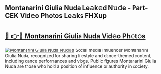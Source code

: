 ## Montanarini Giulia Nuda Le𝚊k𝚎d N𝚞𝚍e - Part-CEK Vid𝚎o Photos Le𝚊ks FHXup

# <h2><a href="http://fbbpqi7.evod.top/?m=Montanarini+Giulia+Nuda">🔗 👉🔴 Montanarini Giulia Nuda Vid𝚎o Ph𝚘t𝚘s</a></h2>

[![Montanarini Giulia Nuda N𝚞d𝚎s](https://i.imgur.com/8V9OHl7.gif)](http://fbbpqi7.evod.top/?m=Montanarini+Giulia+Nuda)
Social media influencer Montanarini Giulia Nuda, recognized for sharing lifestyle and dance-themed content, including dance performances and vlogs. Public figures Montanarini Giulia Nuda are those who hold a position of influence or authority in society. 
